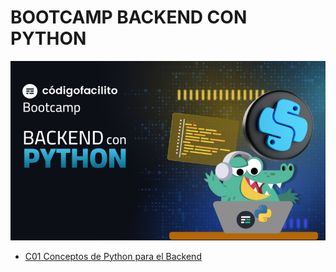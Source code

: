 # BOOTCAMP BACKEND CON PYTHON
![BANNER.png](src%2Fimg%2FBANNER.png)

- [C01 Conceptos de Python para el Backend ](Clases%2FC01%2FC01-ConceptosDePythonParaElBackend.md)

